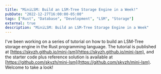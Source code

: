 ```yaml
---
title: "MiniLSM: Build an LSM-Tree Storage Engine in a Week!"
pubDate: "2022-12-27T16:00:00-05:00"
tags: ["Rust", "Database", "Development", "LSM", "Storage"]
external: true
description: "MiniLSM: Build an LSM-Tree Storage Engine in a Week"
---
```


I've been working on a series of tutorial on how to build an LSM-Tree storage engine in the Rust programming language.
The tutorial is published at [https://skyzh.github.io/mini-lsm](https://skyzh.github.io/mini-lsm), and the starter code
plus reference solution is available at [https://github.com/skyzh/mini-lsm](https://github.com/skyzh/mini-lsm). Welcome
to take a look!
